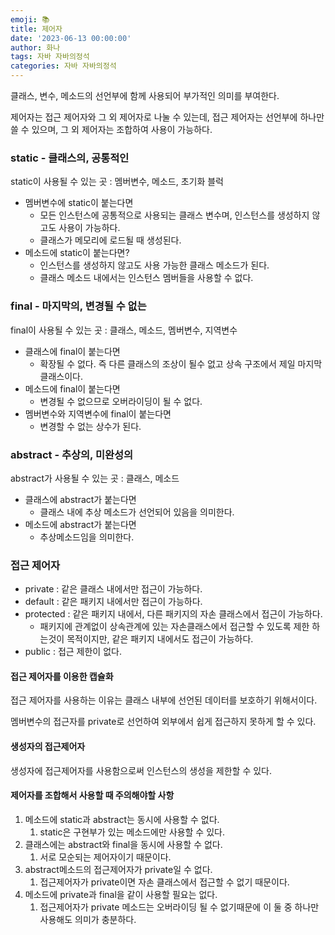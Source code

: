 ```yaml
---
emoji: 📚
title: 제어자
date: '2023-06-13 00:00:00'
author: 화나
tags: 자바 자바의정석
categories: 자바 자바의정석
---
```


클래스, 변수, 메소드의 선언부에 함께 사용되어 부가적인 의미를 부여한다.

제어자는 접근 제어자와 그 외 제어자로 나눌 수 있는데, 접근 제어자는 선언부에 하나만 쓸 수 있으며, 그 외 제어자는 조합하여 사용이 가능하다.

### static - 클래스의, 공통적인

static이 사용될 수 있는 곳 : 멤버변수, 메소드, 초기화 블럭

- 멤버변수에 static이 붙는다면
  - 모든 인스턴스에 공통적으로 사용되는 클래스 변수며, 인스턴스를 생성하지 않고도 사용이 가능하다.
  - 클래스가 메모리에 로드될 때 생성된다.
- 메소드에 static이 붙는다면?
  - 인스턴스를 생성하지 않고도 사용 가능한 클래스 메소드가 된다.
  - 클래스 메소드 내에서는 인스턴스 멤버들을 사용할 수 없다.

### final - 마지막의, 변경될 수 없는

final이 사용될 수 있는 곳 : 클래스, 메소드, 멤버변수, 지역변수

- 클래스에 final이 붙는다면
  - 확장될 수 없다. 즉 다른 클래스의 조상이 될수 없고 상속 구조에서 제일 마지막 클래스이다.
- 메소드에 final이 붙는다면
  - 변경될 수 없으므로 오버라이딩이 될 수 없다.
- 멤버변수와 지역변수에 final이 붙는다면
  - 변경할 수 없는 상수가 된다.

### abstract - 추상의, 미완성의

abstract가 사용될 수 있는 곳 : 클래스, 메소드

- 클래스에 abstract가 붙는다면
  - 클래스 내에 추상 메소드가 선언되어 있음을 의미한다.
- 메소드에 abstract가 붙는다면
  - 추상메소드임을 의미한다.

### 접근 제어자

- private : 같은 클래스 내에서만 접근이 가능하다.
- default : 같은 패키지 내에서만 접근이 가능하다.
- protected : 같은 패키지 내에서, 다른 패키지의 자손 클래스에서 접근이 가능하다.
  - 패키지에 관계없이 상속관계에 있는 자손클래스에서 접근할 수 있도록 제한 하는것이 목적이지만, 같은 패키지 내에서도 접근이 가능하다.
- public : 접근 제한이 없다.

#### 접근 제어자를 이용한 캡슐화

접근 제어자를 사용하는 이유는 클래스 내부에 선언된 데이터를 보호하기 위해서이다.

멤버변수의 접근자를 private로 선언하여 외부에서 쉽게 접근하지 못하게 할 수 있다.

#### 생성자의 접근제어자

생성자에 접근제어자를 사용함으로써 인스턴스의 생성을 제한할 수 있다.

#### 제어자를 조합해서 사용할 때 주의해야할 사항

1. 메소드에 static과 abstract는 동시에 사용할 수 없다.
   1. static은 구현부가 있는 메소드에만 사용할 수 있다.
2. 클래스에는 abstract와 final을 동시에 사용할 수 없다.
   1. 서로 모순되는 제어자이기 때문이다.
3. abstract메소드의 접근제어자가 private일 수 없다.
   1. 접근제어자가 private이면 자손 클래스에서 접근할 수 없기 때문이다.
4. 메소드에 private과 final을 같이 사용할 필요는 없다.
   1. 접근제어자가 private 메소드는 오버라이딩 될 수 없기때문에 이 둘 중 하나만 사용해도 의미가 충분하다.

```toc

```

